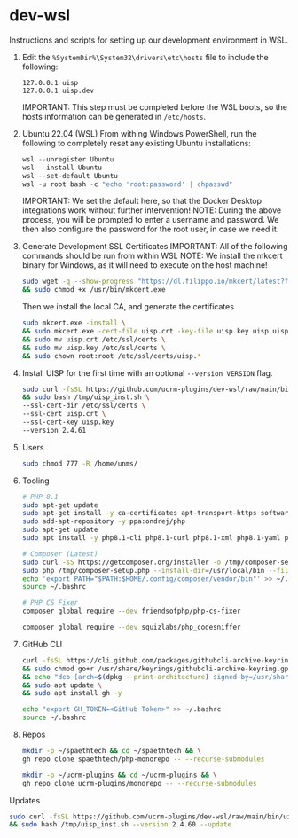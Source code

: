 # dev-wsl
Instructions and scripts for setting up our development environment in WSL.

1.  Edit the `%SystemDir%\System32\drivers\etc\hosts` file to include the following:
    ```text
    127.0.0.1 uisp
    127.0.0.1 uisp.dev
    ```
    IMPORTANT: This step must be completed before the WSL boots, so the hosts information can be generated in `/etc/hosts`.

2.  Ubuntu 22.04 (WSL)
    From withing Windows PowerShell, run the following to completely reset any existing Ubuntu installations:
    ```powershell
    wsl --unregister Ubuntu
    wsl --install Ubuntu
    wsl --set-default Ubuntu
    wsl -u root bash -c "echo 'root:password' | chpasswd"
    ```
    IMPORTANT: We set the default here, so that the Docker Desktop integrations work without further intervention!
    NOTE: During the above process, you will be prompted to enter a username and password.  We then also configure the
    password for the root user, in case we need it.

3.  Generate Development SSL Certificates
    IMPORTANT: All of the following commands should be run from within WSL
    NOTE: We install the mkcert binary for Windows, as it will need to execute on the host machine!
    ```bash
    sudo wget -q --show-progress "https://dl.filippo.io/mkcert/latest?for=windows/amd64" -O /usr/bin/mkcert.exe \
    && sudo chmod +x /usr/bin/mkcert.exe
    ```
    Then we install the local CA, and generate the certificates
    ```bash
    sudo mkcert.exe -install \
    && sudo mkcert.exe -cert-file uisp.crt -key-file uisp.key uisp uisp.dev localhost \
    && sudo mv uisp.crt /etc/ssl/certs \
    && sudo mv uisp.key /etc/ssl/certs \
    && sudo chown root:root /etc/ssl/certs/uisp.*
    ```

4.  Install UISP for the first time with an optional `--version VERSION` flag.
    ```bash
    sudo curl -fsSL https://github.com/ucrm-plugins/dev-wsl/raw/main/bin/uisp_inst.sh > /tmp/uisp_inst.sh \
    && sudo bash /tmp/uisp_inst.sh \
    --ssl-cert-dir /etc/ssl/certs \
    --ssl-cert uisp.crt \
    --ssl-cert-key uisp.key
    --version 2.4.61
    ```

5.  Users
    ```bash
    sudo chmod 777 -R /home/unms/
    ```

6.  Tooling
    ```bash
    # PHP 8.1
    sudo apt-get update
    sudo apt-get install -y ca-certificates apt-transport-https software-properties-common
    sudo add-apt-repository -y ppa:ondrej/php
    sudo apt-get update
    sudo apt install -y php8.1-cli php8.1-curl php8.1-xml php8.1-yaml php8.1-zip unzip

    # Composer (Latest)
    sudo curl -sS https://getcomposer.org/installer -o /tmp/composer-setup.php
    sudo php /tmp/composer-setup.php --install-dir=/usr/local/bin --filename=composer
    echo 'export PATH="$PATH:$HOME/.config/composer/vendor/bin"' >> ~/.bashrc
    source ~/.bashrc

    # PHP CS Fixer
    composer global require --dev friendsofphp/php-cs-fixer

    composer global require --dev squizlabs/php_codesniffer
    ```
7.  GitHub CLI
    ```bash
    curl -fsSL https://cli.github.com/packages/githubcli-archive-keyring.gpg | sudo dd of=/usr/share/keyrings/githubcli-archive-keyring.gpg \
    && sudo chmod go+r /usr/share/keyrings/githubcli-archive-keyring.gpg \
    && echo "deb [arch=$(dpkg --print-architecture) signed-by=/usr/share/keyrings/githubcli-archive-keyring.gpg] https://cli.github.com/packages stable main" | sudo tee /etc/apt/sources.list.d/github-cli.list > /dev/null \
    && sudo apt update \
    && sudo apt install gh -y

    echo "export GH_TOKEN=<GitHub Token>" >> ~/.bashrc
    source ~/.bashrc
    ```

8.  Repos
    ```bash
    mkdir -p ~/spaethtech && cd ~/spaethtech && \
    gh repo clone spaethtech/php-monorepo -- --recurse-submodules

    mkdir -p ~/ucrm-plugins && cd ~/ucrm-plugins && \
    gh repo clone ucrm-plugins/monorepo -- --recurse-submodules
    ```





Updates
```bash
sudo curl -fsSL https://github.com/ucrm-plugins/dev-wsl/raw/main/bin/uisp_inst.sh > /tmp/uisp_inst.sh \
&& sudo bash /tmp/uisp_inst.sh --version 2.4.60 --update
```
